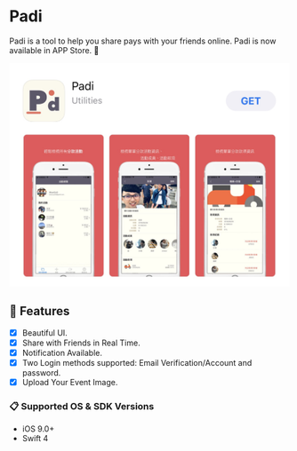 # Padi

Padi is a tool to help you share pays with your friends online. 
Padi is now available in APP Store. 🍻

![](Assets/Header.jpg)

## 🌟 Features

- [x] Beautiful UI.
- [x] Share with Friends in Real Time.
- [x] Notification Available.
- [x] Two Login methods supported: Email Verification/Account and password.
- [x] Upload Your Event Image.

### 📋 Supported OS & SDK Versions

* iOS 9.0+
* Swift 4 